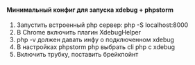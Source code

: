 #### Минимальный конфиг для запуска xdebug + phpstorm

1. Запустить встроенный php сервер:
    php -S localhost:8000
2. В Chrome включить плагин XdebugHelper
3. php -v должен давать инфу о подключенном xdebug
4. В настройках phpstorm php выбрать cli php с xdebug
5. Включить трубку, поставить брейкпойнт